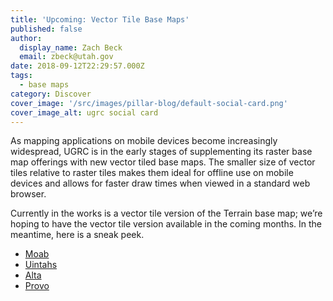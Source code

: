 ```yaml
---
title: 'Upcoming: Vector Tile Base Maps'
published: false
author:
  display_name: Zach Beck
  email: zbeck@utah.gov
date: 2018-09-12T22:29:57.000Z
tags:
  - base maps
category: Discover
cover_image: '/src/images/pillar-blog/default-social-card.png'
cover_image_alt: ugrc social card
---
```


As mapping applications on mobile devices become increasingly widespread, UGRC is in the early stages of supplementing its raster base map offerings with new vector tiled base maps. The smaller size of vector tiles relative to raster tiles makes them ideal for offline use on mobile devices and allows for faster draw times when viewed in a standard web browser.

Currently in the works is a vector tile version of the Terrain base map; we’re hoping to have the vector tile version available in the coming months. In the meantime, here is a sneak peek.

- [Moab](https://drive.google.com/file/d/14gLIkLU32eMvQ4c1Xqk4WifVwLvro_nG/view?usp=sharing)
- [Uintahs](https://drive.google.com/file/d/1quQEGjORMAkWZSdrkiGu_etodK_EuVtk/view?usp=sharing)
- [Alta](https://drive.google.com/file/d/1eOaAvcfwrCfERYTON98rv4dmdp5VAHXE/view?usp=sharing)
- [Provo](https://drive.google.com/file/d/1ZW6VXzOXkKHgyM6e-XZO0y0tLF5dh8Sw/view?usp=sharing)
